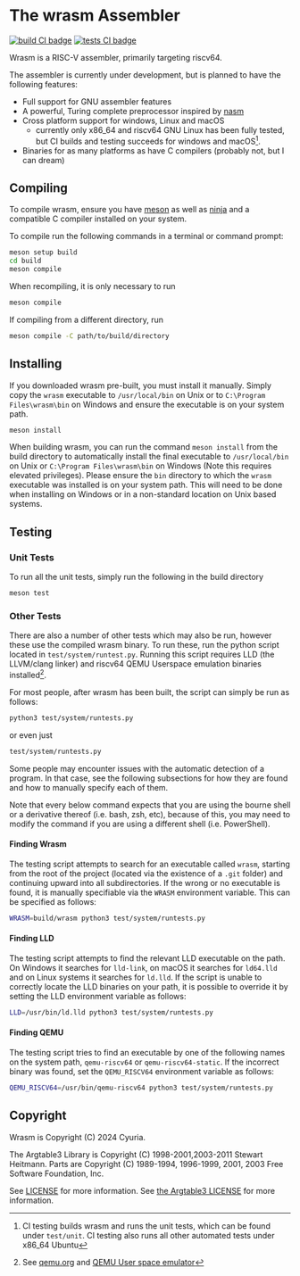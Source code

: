 # The wrasm Assembler

[![build CI badge](https://github.com/cyuria/wrasm/actions/workflows/build.yml/badge.svg)](https://github.com/cyuria/wrasm/actions/workflows/build.yml)
[![tests CI badge](https://github.com/cyuria/wrasm/actions/workflows/test.yml/badge.svg)](https://github.com/cyuria/wrasm/actions/workflows/test.yml)

Wrasm is a RISC-V assembler, primarily targeting riscv64.

The assembler is currently under development, but is planned to have the
following features:
*   Full support for GNU assembler features
*   A powerful, Turing complete preprocessor inspired by
    [nasm](https://nasm.us/)
*   Cross platform support for windows, Linux and macOS
    *   currently only x86_64 and riscv64 GNU Linux has been fully tested, but
        CI builds and testing succeeds for windows and macOS[^1].
*   Binaries for as many platforms as have C compilers (probably not, but I can
    dream)

[^1]: CI testing builds wrasm and runs the unit tests, which can be found under
    `test/unit`. CI testing also runs all other automated tests under x86_64
    Ubuntu

## Compiling

To compile wrasm, ensure you have [meson](https://mesonbuild.com) as well as
[ninja](https://ninja-build.org) and a compatible C compiler installed on your
system.

To compile run the following commands in a terminal or command prompt:
```sh
meson setup build
cd build
meson compile
```

When recompiling, it is only necessary to run
```sh
meson compile
```

If compiling from a different directory, run
```sh
meson compile -C path/to/build/directory
```

## Installing

If you downloaded wrasm pre-built, you must install it manually. Simply copy
the `wrasm` executable to `/usr/local/bin` on Unix or to
`C:\Program Files\wrasm\bin` on Windows and ensure the executable is on your
system path.

```sh
meson install
```

When building wrasm, you can run the command `meson install` from the build
directory to automatically install the final executable to `/usr/local/bin` on
Unix or `C:\Program Files\wrasm\bin` on Windows (Note this requires elevated
privileges). Please ensure the `bin` directory to which the `wrasm` executable
was installed is on your system path. This will need to be done when installing
on Windows or in a non-standard location on Unix based systems.

## Testing

### Unit Tests

To run all the unit tests, simply run the following in the build directory
```sh
meson test
```

### Other Tests

There are also a number of other tests which may also be run, however these use
the compiled wrasm binary. To run these, run the python script located in
`test/system/runtest.py`. Running this script requires LLD (the LLVM/clang
linker) and riscv64 QEMU Userspace emulation binaries installed[^2].

For most people, after wrasm has been built, the script can simply be run as
follows:
```sh
python3 test/system/runtests.py
```
or even just
```sh
test/system/runtests.py
```

Some people may encounter issues with the automatic detection of a program. In
that case, see the following subsections for how they are found and how to
manually specify each of them.

Note that every below command expects that you are using the bourne shell or a
derivative thereof (i.e. bash, zsh, etc), because of this, you may need to
modify the command if you are using a different shell (i.e. PowerShell).

[^2]: See [qemu.org](https://www.qemu.org) and
    [QEMU User space emulator](https://www.qemu.org/docs/master/user/main.html)

#### Finding Wrasm

The testing script attempts to search for an executable called `wrasm`,
starting from the root of the project (located via the existence of a `.git`
folder) and continuing upward into all subdirectories. If the wrong or no
executable is found, it is manually specifiable via the `WRASM` environment
variable. This can be specified as follows:
```sh
WRASM=build/wrasm python3 test/system/runtests.py
```

#### Finding LLD

The testing script attempts to find the relevant LLD executable on the path.
On Windows it searches for `lld-link`, on macOS it searches for `ld64.lld` and
on Linux systems it searches for `ld.lld`. If the script is unable to correctly
locate the LLD binaries on your path, it is possible to override it by setting
the LLD environment variable as follows:
```sh
LLD=/usr/bin/ld.lld python3 test/system/runtests.py
```

#### Finding QEMU

The testing script tries to find an executable by one of the following names on
the system path, `qemu-riscv64` or `qemu-riscv64-static`. If the incorrect
binary was found, set the `QEMU_RISCV64` environment variable as follows:
```sh
QEMU_RISCV64=/usr/bin/qemu-riscv64 python3 test/system/runtests.py
```

## Copyright

Wrasm is Copyright (C) 2024 Cyuria.

The Argtable3 Library is Copyright (C) 1998-2001,2003-2011 Stewart Heitmann.
Parts are Copyright (C) 1989-1994, 1996-1999, 2001, 2003 Free Software
Foundation, Inc.

See [LICENSE](LICENSE) for more information.
See [the Argtable3 LICENSE](subprojects/argtable3/LICENSE) for more information.


